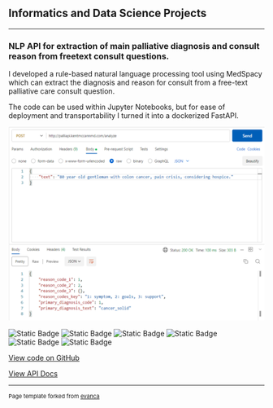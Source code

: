 ## Informatics and Data Science Projects

---

### NLP API for extraction of main palliative diagnosis and consult reason from freetext consult questions.


I developed a rule-based natural language processing tool using MedSpacy which can extract the diagnosis and reason for consult from a free-text palliative care consult question. 

The code can be used within Jupyter Notebooks, but for ease of deployment and transportability I turned it into a dockerized FastAPI. 

<img src="images/api.png?raw=true"/>

<img alt="Static Badge" src="https://img.shields.io/badge/Python-grey?logo=Python"> <img alt="Static Badge" src="https://img.shields.io/badge/Pandas-grey?logo=Pandas">
 <img alt="Static Badge" src="https://img.shields.io/badge/spaCy-grey?logo=spaCy"> <img alt="Static Badge" src="https://img.shields.io/badge/FastAPI-grey?logo=fastAPI"> <img alt="Static Badge" src="https://img.shields.io/badge/Docker-grey?logo=Docker"> <img alt="Static Badge" src="https://img.shields.io/badge/DigitalOcean-grey?logo=DigitalOcean">

 [View code on GitHub](https://github.com/kmacman/Palliative-Consult-NLP)

 [View API Docs](http://palliapi.kentmccannmd.com/docs#/default/analyze_text_analyze_post)


---
<p style="font-size:11px">Page template forked from <a href="https://github.com/evanca/quick-portfolio">evanca</a></p>
<!-- Remove above link if you don't want to attibute -->

